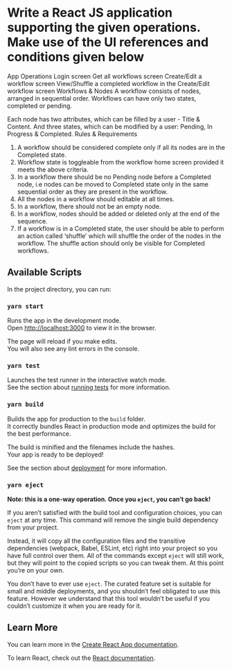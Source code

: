 # Write a React JS application supporting the given operations. Make use of the UI references and conditions given below

App Operations
Login screen
Get all workflows screen
Create/Edit a workflow screen
View/Shuffle a completed workflow in the Create/Edit workflow screen
Workflows & Nodes
A workflow consists of nodes, arranged in sequential order. Workflows can have only two states, completed or pending.

Each node has two attributes, which can be filled by a user - Title & Content. And three states, which can be modified by a user: Pending, In Progress & Completed.
Rules & Requirements

1. A workflow should be considered complete only if all its nodes are in the Completed state.
2. Workflow state is toggleable from the workflow home screen provided it meets the above criteria.
3. In a workflow there should be no Pending node before a Completed node, i.e nodes can be moved to Completed state only in the same sequential order as they are present in the workflow.
4. All the nodes in a workflow should editable at all times.
5. In a workflow, there should not be an empty node.
6. In a workflow, nodes should be added or deleted only at the end of the sequence.
7. If a workflow is in a Completed state, the user should be able to perform an action called ‘shuffle’ which will shuffle the order of the nodes in the workflow. The shuffle action should only be visible for Completed workflows.  



## Available Scripts

In the project directory, you can run:

### `yarn start`

Runs the app in the development mode.<br />
Open [http://localhost:3000](http://localhost:3000) to view it in the browser.

The page will reload if you make edits.<br />
You will also see any lint errors in the console.

### `yarn test`

Launches the test runner in the interactive watch mode.<br />
See the section about [running tests](https://facebook.github.io/create-react-app/docs/running-tests) for more information.

### `yarn build`

Builds the app for production to the `build` folder.<br />
It correctly bundles React in production mode and optimizes the build for the best performance.

The build is minified and the filenames include the hashes.<br />
Your app is ready to be deployed!

See the section about [deployment](https://facebook.github.io/create-react-app/docs/deployment) for more information.

### `yarn eject`

**Note: this is a one-way operation. Once you `eject`, you can’t go back!**

If you aren’t satisfied with the build tool and configuration choices, you can `eject` at any time. This command will remove the single build dependency from your project.

Instead, it will copy all the configuration files and the transitive dependencies (webpack, Babel, ESLint, etc) right into your project so you have full control over them. All of the commands except `eject` will still work, but they will point to the copied scripts so you can tweak them. At this point you’re on your own.

You don’t have to ever use `eject`. The curated feature set is suitable for small and middle deployments, and you shouldn’t feel obligated to use this feature. However we understand that this tool wouldn’t be useful if you couldn’t customize it when you are ready for it.

## Learn More

You can learn more in the [Create React App documentation](https://facebook.github.io/create-react-app/docs/getting-started).

To learn React, check out the [React documentation](https://reactjs.org/).
